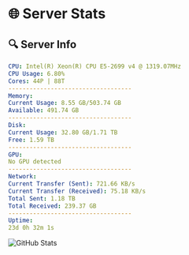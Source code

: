# 🌐 Server Stats
## 🔍 Server Info
```yaml
CPU: Intel(R) Xeon(R) CPU E5-2699 v4 @ 1319.07MHz
CPU Usage: 6.80%
Cores: 44P | 88T
-----------------------------------
Memory:
Current Usage: 8.55 GB/503.74 GB
Available: 491.74 GB
-----------------------------------
Disk:
Current Usage: 32.80 GB/1.71 TB
Free: 1.59 TB
-----------------------------------
GPU:
No GPU detected
-----------------------------------
Network:
Current Transfer (Sent): 721.66 KB/s
Current Transfer (Received): 75.18 KB/s
Total Sent: 1.18 TB
Total Received: 239.37 GB
-----------------------------------
Uptime:
23d 0h 32m 1s
```
![GitHub Stats](https://img.shields.io/badge/Updated-2025-05-12_17:40:49-blue)